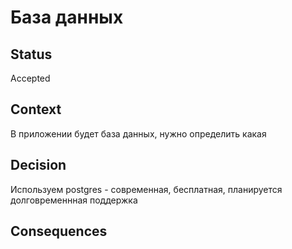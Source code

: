 # База данных

## Status
Accepted

## Context
В приложении будет база данных, нужно определить какая

## Decision
Используем postgres - современная, бесплатная, планируется долговременнная поддержка

## Consequences